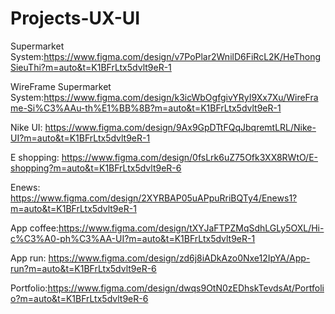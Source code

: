 # Projects-UX-UI
Supermarket System:https://www.figma.com/design/v7PoPlar2WnilD6FiRcL2K/HeThongSieuThi?m=auto&t=K1BFrLtx5dvlt9eR-1

WireFrame Supermarket System:https://www.figma.com/design/k3icWbOgfgivYRyI9Xx7Xu/WireFrame-Si%C3%AAu-th%E1%BB%8B?m=auto&t=K1BFrLtx5dvlt9eR-1

Nike UI: https://www.figma.com/design/9Ax9GpDTtFQqJbqremtLRL/Nike-UI?m=auto&t=K1BFrLtx5dvlt9eR-1

E shopping: https://www.figma.com/design/0fsLrk6uZ75Ofk3XX8RWtO/E-shopping?m=auto&t=K1BFrLtx5dvlt9eR-6

Enews: https://www.figma.com/design/2XYRBAP05uAPpuRriBQTy4/Enews1?m=auto&t=K1BFrLtx5dvlt9eR-1

App coffee:https://www.figma.com/design/tXYJaFTPZMqSdhLGLy5OXL/Hi-c%C3%A0-ph%C3%AA-UI?m=auto&t=K1BFrLtx5dvlt9eR-1

App run: https://www.figma.com/design/zd6j8iADkAzo0Nxe12IpYA/App-run?m=auto&t=K1BFrLtx5dvlt9eR-6

Portfolio:https://www.figma.com/design/dwqs9OtN0zEDhskTevdsAt/Portfolio?m=auto&t=K1BFrLtx5dvlt9eR-6
